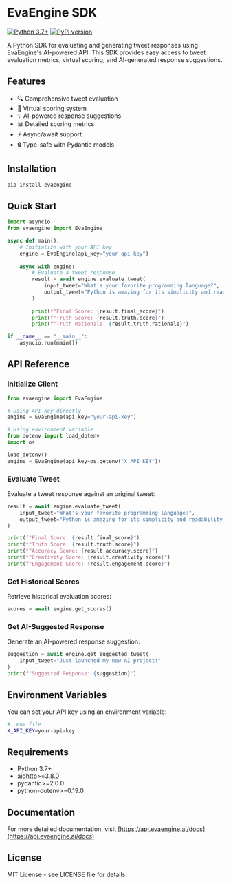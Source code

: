 # EvaEngine SDK
[![Python 3.7+](https://img.shields.io/badge/python-3.7+-blue.svg)](https://www.python.org/downloads/)
[![PyPI version](https://badge.fury.io/py/evaengine.svg)](https://badge.fury.io/py/evaengine)

A Python SDK for evaluating and generating tweet responses using EvaEngine's AI-powered API. This SDK provides easy access to tweet evaluation metrics, virtual scoring, and AI-generated response suggestions.

## Features

- 🔍 Comprehensive tweet evaluation
- 🎯 Virtual scoring system
- 💡 AI-powered response suggestions
- 📊 Detailed scoring metrics
- ⚡ Async/await support
- 🔒 Type-safe with Pydantic models

## Installation

```bash
pip install evaengine
```

## Quick Start

```python
import asyncio
from evaengine import EvaEngine

async def main():
    # Initialize with your API key
    engine = EvaEngine(api_key="your-api-key")
    
    async with engine:
        # Evaluate a tweet response
        result = await engine.evaluate_tweet(
            input_tweet="What's your favorite programming language?",
            output_tweet="Python is amazing for its simplicity and readability!"
        )
        
        print(f"Final Score: {result.final_score}")
        print(f"Truth Score: {result.truth.score}")
        print(f"Truth Rationale: {result.truth.rationale}")

if __name__ == "__main__":
    asyncio.run(main())
```

## API Reference

### Initialize Client

```python
from evaengine import EvaEngine

# Using API key directly
engine = EvaEngine(api_key="your-api-key")

# Using environment variable
from dotenv import load_dotenv
import os

load_dotenv()
engine = EvaEngine(api_key=os.getenv("X_API_KEY"))
```

### Evaluate Tweet

Evaluate a tweet response against an original tweet:

```python
result = await engine.evaluate_tweet(
    input_tweet="What's your favorite programming language?",
    output_tweet="Python is amazing for its simplicity and readability!"
)

print(f"Final Score: {result.final_score}")
print(f"Truth Score: {result.truth.score}")
print(f"Accuracy Score: {result.accuracy.score}")
print(f"Creativity Score: {result.creativity.score}")
print(f"Engagement Score: {result.engagement.score}")
```

### Get Historical Scores

Retrieve historical evaluation scores:

```python
scores = await engine.get_scores()
```

### Get AI-Suggested Response

Generate an AI-powered response suggestion:

```python
suggestion = await engine.get_suggested_tweet(
    input_tweet="Just launched my new AI project!"
)
print(f"Suggested Response: {suggestion}")
```


## Environment Variables

You can set your API key using an environment variable:

```bash
# .env file
X_API_KEY=your-api-key
```


## Requirements

- Python 3.7+
- aiohttp>=3.8.0
- pydantic>=2.0.0
- python-dotenv>=0.19.0

## Documentation

For more detailed documentation, visit [https://api.evaengine.ai/docs](https://api.evaengine.ai/docs)

## License

MIT License - see LICENSE file for details.